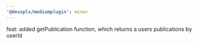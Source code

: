 ```yaml
---
'@devoplx/mediumplugin': minor
---
```


feat: added getPublication function, which returns a users publications by userId
